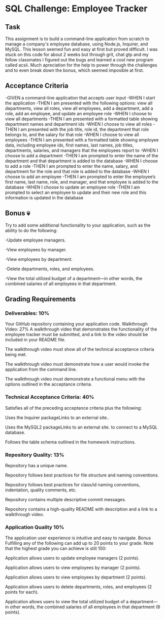 # SQL Challenge: Employee Tracker

## Task

This assignment is to build a command-line application from scratch to manage a company's employee database, using Node.js, Inquirer, and MySQL. This lesson seemed fun and easy at first but proved difficult. I was stuck on this code for about 2 weeks but through grit, chat gtp and my fellow classmates I figured out the bugs and learned a cool new program called acsii. Much apreciation for the help to power through the challenges and to even break down the bonus, which seemed imposible at first.

## Acceptance Criteria

-GIVEN a command-line application that accepts user input
-WHEN I start the application
-THEN I am presented with the following options: view all departments, view all roles, view all employees, add a department, add a role, add an employee, and update an employee role
-WHEN I choose to view all departments
-THEN I am presented with a formatted table showing department names and department ids
-WHEN I choose to view all roles
-THEN I am presented with the job title, role id, the department that role belongs to, and the salary for that role
-WHEN I choose to view all employees
-THEN I am presented with a formatted table showing employee data, including employee ids, first names, last names, job titles, departments, salaries, and managers that the employees report to
-WHEN I choose to add a department
-THEN I am prompted to enter the name of the department and that department is added to the database
-WHEN I choose to add a role
-THEN I am prompted to enter the name, salary, and department for the role and that role is added to the database
-WHEN I choose to add an employee
-THEN I am prompted to enter the employee’s first name, last name, role, and manager, and that employee is added to the database
-WHEN I choose to update an employee role
-THEN I am prompted to select an employee to update and their new role and this information is updated in the database

## Bonus 💀

Try to add some additional functionality to your application, such as the ability to do the following:

-Update employee managers.

-View employees by manager.

-View employees by department.

-Delete departments, roles, and employees.

-View the total utilized budget of a department—in other words, the combined salaries of all employees in that department.

## Grading Requirements

### Deliverables: 10%

Your GitHub repository containing your application code.
Walkthrough Video: 27%
A walkthrough video that demonstrates the functionality of the employee tracker must be submitted, and a link to the video should be included in your README file.

The walkthrough video must show all of the technical acceptance criteria being met.

The walkthrough video must demonstrate how a user would invoke the application from the command line.

The walkthrough video must demonstrate a functional menu with the options outlined in the acceptance criteria.

### Technical Acceptance Criteria: 40%

Satisfies all of the preceding acceptance criteria plus the following:

Uses the Inquirer packageLinks to an external site..

Uses the MySQL2 packageLinks to an external site. to connect to a MySQL database.

Follows the table schema outlined in the homework instructions.

### Repository Quality: 13%

Repository has a unique name.

Repository follows best practices for file structure and naming conventions.

Repository follows best practices for class/id naming conventions, indentation, quality comments, etc.

Repository contains multiple descriptive commit messages.

Repository contains a high-quality README with description and a link to a walkthrough video.

### Application Quality 10%

The application user experience is intuitive and easy to navigate.
Bonus
Fulfilling any of the following can add up to 20 points to your grade. Note that the highest grade you can achieve is still 100:

Application allows users to update employee managers (2 points).

Application allows users to view employees by manager (2 points).

Application allows users to view employees by department (2 points).

Application allows users to delete departments, roles, and employees (2 points for each).

Application allows users to view the total utilized budget of a department—in other words, the combined salaries of all employees in that department (8 points).

